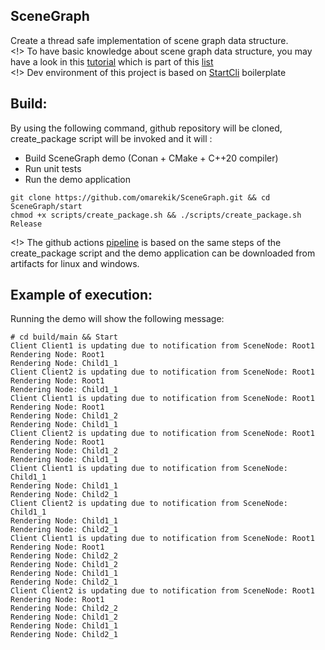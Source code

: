 ## SceneGraph
Create a thread safe implementation of scene graph data structure.  
<!> To have basic knowledge about scene graph data structure, you may have a look in this [tutorial](https://research.ncl.ac.uk/game/mastersdegree/graphicsforgames/scenegraphs/Tutorial%206%20-%20Scene%20Graphs.pdf) which is part of this [list](https://research.ncl.ac.uk/game/mastersdegree/graphicsforgames/)  
<!> Dev environment of this project is based on [StartCli](https://github.com/omarekik/StartCli) boilerplate 

## Build:
By using the following command, github repository will be cloned, create_package script will be invoked and it will : 
 * Build SceneGraph demo (Conan + CMake + C++20 compiler)
 * Run unit tests
 * Run the demo application

```
git clone https://github.com/omarekik/SceneGraph.git && cd SceneGraph/start
chmod +x scripts/create_package.sh && ./scripts/create_package.sh Release
```
<!> The github actions [pipeline](https://github.com/omarekik/SceneGraph/actions/workflows/gcc_msvc_clang.yml) is based on the same steps of the create_package script and the demo application can be downloaded from artifacts for linux and windows.
## Example of execution:
Running the demo will show the following message:
```console
# cd build/main && Start 
Client Client1 is updating due to notification from SceneNode: Root1
Rendering Node: Root1
Rendering Node: Child1_1
Client Client2 is updating due to notification from SceneNode: Root1
Rendering Node: Root1
Rendering Node: Child1_1
Client Client1 is updating due to notification from SceneNode: Root1
Rendering Node: Root1
Rendering Node: Child1_2
Rendering Node: Child1_1
Client Client2 is updating due to notification from SceneNode: Root1
Rendering Node: Root1
Rendering Node: Child1_2
Rendering Node: Child1_1
Client Client1 is updating due to notification from SceneNode: Child1_1
Rendering Node: Child1_1
Rendering Node: Child2_1
Client Client2 is updating due to notification from SceneNode: Child1_1
Rendering Node: Child1_1
Rendering Node: Child2_1
Client Client1 is updating due to notification from SceneNode: Root1
Rendering Node: Root1
Rendering Node: Child2_2
Rendering Node: Child1_2
Rendering Node: Child1_1
Rendering Node: Child2_1
Client Client2 is updating due to notification from SceneNode: Root1
Rendering Node: Root1
Rendering Node: Child2_2
Rendering Node: Child1_2
Rendering Node: Child1_1
Rendering Node: Child2_1
```


